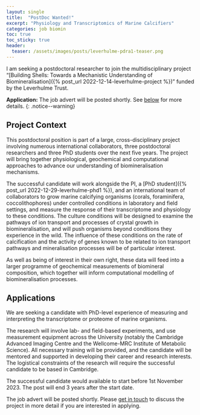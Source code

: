```yaml
---
layout: single
title:  "PostDoc Wanted!"
excerpt: "Physiology and Transcriptomics of Marine Calcifiers"
categories: job biomin
toc: true
toc_sticky: true
header:
  teaser: /assets/images/posts/leverhulme-pdra1-teaser.png
---
```


I am seeking a postdoctoral researcher to join the multidisciplinary project “[Building Shells: Towards a Mechanistic Understanding of Biomineralisation]({% post_url 2022-12-14-leverhulme-project %})” funded by the Leverhulme Trust.

**Application:** The job advert will be posted shortly. See [below](#applications) for more details.
{: .notice--warning}

## Project Context

This postdoctoral position is part of a large, cross-disciplinary project involving numerous international collaborators, three postdoctoral researchers and three PhD students over the next five years.
The project will bring together physiological, geochemical and computational approaches to advance our understanding of biomineralisation mechanisms.

The successful candidate will work alongside the PI, a [PhD student]({% post_url 2022-12-29-leverhulme-phd1 %}), and an international team of collaborators to grow marine calcifying organisms (corals, foraminifera, coccolithophores) under controlled conditions in laboratory and field settings, and measure the response of their transcriptome and physiology to these conditions.
The culture conditions will be designed to examine the pathways of ion transport and processes of crystal growth in biomineralisation, and will push organisms beyond conditions they experience in the wild.
The influence of these conditions on the rate of calcification and the activity of genes known to be related to ion transport pathways and mineralisation processes will be of particular interest.

As well as being of interest in their own right, these data will feed into a larger programme of geochemical measurements of biomineral composition, which together will inform computational modelling of biomineralisation processes.

## Applications

We are seeking a candidate with PhD-level experience of measuring and interpreting the transcriptome or proteome of marine organisms.

The research will involve lab- and field-based experiments, and use measurement equipment across the University (notably the Cambridge Advanced Imaging Centre and the Wellcome-MRC Institute of Metabolic Science).
All necessary training will be provided, and the candidate will be mentored and supported in developing their career and research interests.
The logistical constraints of the research will require the successful candidate to be based in Cambridge.

The successful candidate would available to start before 1st November 2023. The post will end 3 years after the start date.

The job advert will be posted shortly. Please [get in touch](mailto:ob266@cam.ac.uk) to discuss the project in more detail if you are interested in applying.

<!-- [Apply Here](https://www.jobs.cam.ac.uk/job/39499/){: .btn .btn--info} -->

<!-- The deadline for applications is **midnight (UTC) on 1<sup>st</sup> May 2023**. We anticipate that interviews will be held in mid May 2023. -->

